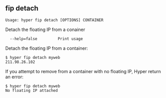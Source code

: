 ## fip detach

    Usage: hyper fip detach [OPTIONS] CONTAINER

   Detach the floating IP from a conainer

      --help=false         Print usage

Detach the floating IP from a container:

	$ hyper fip detach myweb
	211.98.26.102

If you attempt to remove from a container with no floating IP, Hyper return an error:

	$ hyper fip detach myweb
	No floating IP attached
